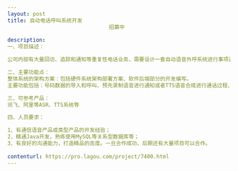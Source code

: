 ```yaml
---                
layout: post       
title: 自动电话呼叫系统开发
                                招募中
           
description: 
一、项目描述：

公司内部有大量回访、追踪和通知等重复性电话业务，需要设计一套自动语音外呼系统进行事项通知和回访，有简单的语音识别（利用用第三方API）和沟通功能，具备多线程并发呼叫能力。

二、主要功能点：
整体系统的架构方案：包括硬件系统架构部署方案、软件后端部分的开发编写。
主要功能包括：号码数据的导入和呼叫、预先录制语音进行通知或者TTS语音合成进行通话过程、通话录音保存。主要完成功能点的后端开发任务。

三、可参考产品：
讯飞、阿里等ASR、TTS系统等

四、人员要求：

1、有通信语音产品或类型产品的开发经验；
2、精通Java开发，熟练使用MySQL等关系型数据库等；
3、有良好的沟通能力，打造精品的态度。一旦合作成功，后期还有大量项目可以合作。
     
contenturl: https://pro.lagou.com/project/7400.html      
---                 
```

